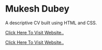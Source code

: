 # Mukesh Dubey

A descriptive CV built using HTML and CSS.

[Click Here To Visit Website..]()

[Click Here To Visit Website..](https://mukeshdubeyportfolio.netlify.com/)